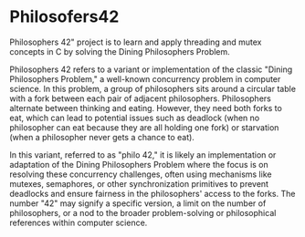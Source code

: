 # Philosofers42
Philosophers 42" project is to learn and apply threading and mutex concepts in C by solving the Dining Philosophers Problem.

Philosophers 42 refers to a variant or implementation of the classic "Dining Philosophers Problem," a well-known concurrency problem in computer science. In this problem, a group of philosophers sits around a circular table with a fork between each pair of adjacent philosophers. Philosophers alternate between thinking and eating. However, they need both forks to eat, which can lead to potential issues such as deadlock (when no philosopher can eat because they are all holding one fork) or starvation (when a philosopher never gets a chance to eat).

In this variant, referred to as "philo 42," it is likely an implementation or adaptation of the Dining Philosophers Problem where the focus is on resolving these concurrency challenges, often using mechanisms like mutexes, semaphores, or other synchronization primitives to prevent deadlocks and ensure fairness in the philosophers' access to the forks. The number "42" may signify a specific version, a limit on the number of philosophers, or a nod to the broader problem-solving or philosophical references within computer science.
